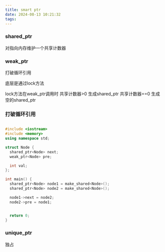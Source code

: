 ```yaml
---
title: smart ptr
date: 2024-08-13 10:21:32
tags:
---
```



### shared_ptr

对指向内存维护一个共享计数器


### weak_ptr

打破循环引用

底层是通过lock方法

lock方法在weak_ptr调用时 共享计数器>0 生成shared_ptr 共享计数器==0 生成空的shared_ptr

### 打破循环引用

```c++

#include <iostream>
#include <memory>
using namespace std;

struct Node {
  shared_ptr<Node> next;
  weak_ptr<Node> pre;

  int val;
};

int main() {
  shared_ptr<Node> node1 = make_shared<Node>();
  shared_ptr<Node> node2 = make_shared<Node>();

  node1->next = node2;
  node2->pre = node1;


  return 0;
}

```


### unique_ptr

独占
